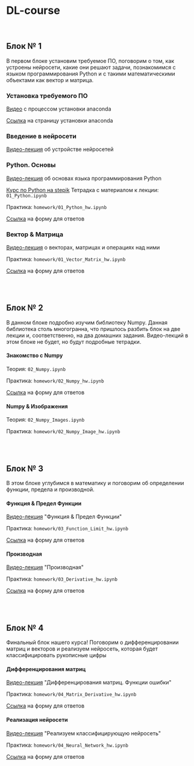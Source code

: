 # DL-course

<br>

## Блок № 1
В первом блоке установим требуемое ПО, поговорим о том, как устроены нейросети, какие они решают задачи, познакомимся с языком программирования Python и с такими математическими объектами как вектор и матрица.

### Установка требуемого ПО
[Видео]() с процессом установки anaconda

[Ссылка](https://www.anaconda.com/products/individual) на страницу установки anaconda

### Введение в нейросети
[Видео-лекция]() об устройстве нейросетей

### Python. Основы
[Видео-лекция]() об основах языка программирования Python

[Курс по Python на stepik](https://stepik.org/course/67/promo)
Тетрадка с материалом к лекции: `01_Python.ipynb`

Практика: `homework/01_Python_hw.ipynb`

[Ссылка]() на форму для ответов

### Вектор & Матрица
[Видео-лекция]() о векторах, матрицах и операциях над ними

Практика: `homework/01_Vector_Matrix_hw.ipynb`

[Ссылка]() на форму для ответов

<br>
<br>

## Блок № 2
В данном блоке подробно изучим библиотеку Numpy. Данная библиотека столь многогранна, что пришлось разбить блок на две лекции и, соответственно, на два домашних задания. Видео-лекций в этом блоке не будет, но будут подробные тетрадки.

#### Знакомство с Numpy
Теория: `02_Numpy.ipynb`

Практика: `homework/02_Numpy_hw.ipynb`

[Ссылка]() на форму для ответов

#### Numpy & Изображения
Теория: `02_Numpy_Images.ipynb`

Практика: `homework/02_Numpy_Image_hw.ipynb`

<br>
<br>

## Блок № 3
В этом блоке углубимся в математику и поговорим об определении функции, предела и производной.

#### Функция & Предел Функции 
[Видео-лекция](https://www.youtube.com/watch?v=Vkk8SXJfT5M) "Функция & Предел Функции"

Практика: `homework/03_Function_Limit_hw.ipynb`

[Ссылка]() на форму для ответов

#### Производная
[Видео-лекция]() "Производная"

Практика: `homework/03_Derivative_hw.ipynb`

[Ссылка]() на форму для ответов

<br>
<br>

## Блок № 4
Финальный блок нашего курса! Поговорим о дифференцировании матриц и векторов и реализуем нейросеть, которая будет классифицировать рукописные цифры

#### Дифференцирования матриц
[Видео-лекция]() "Дифференцирования матриц. Функции ошибки"

Практика: `homework/04_Matrix_Derivative_hw.ipynb`

[Ссылка]() на форму для ответов

#### Реализация нейросети
[Видео-лекция]() "Реализуем классифицирующую нейросеть"

Практика: `homework/04_Neural_Network_hw.ipynb`

[Ссылка]() на форму для ответов
